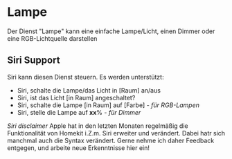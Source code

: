 # Lampe
Der Dienst "Lampe" kann eine einfache Lampe/Licht, einen Dimmer oder eine RGB-Lichtquelle darstellen

## Siri Support
Siri kann diesen Dienst steuern. Es werden unterstützt:
- Siri, schalte die Lampe/das Licht in [Raum] an/aus
- Siri, ist das Licht [in Raum] angeschaltet?
- Siri, schalte die Lampe [in Raum] auf [Farbe] - *für RGB-Lampen*
- Siri, stelle die Lampe auf **xx**% - *für Dimmer*

*Siri disclaimer* Apple hat in den letzten Monaten regelmäßig die Funktionalität von Homekit i.Z.m. Siri erweiter und verändert. Dabei hatr sich manchmal auch die Syntax verändert. Gerne nehme ich daher Feedback entgegen, und arbeite neue Erkenntnisse hier ein!


